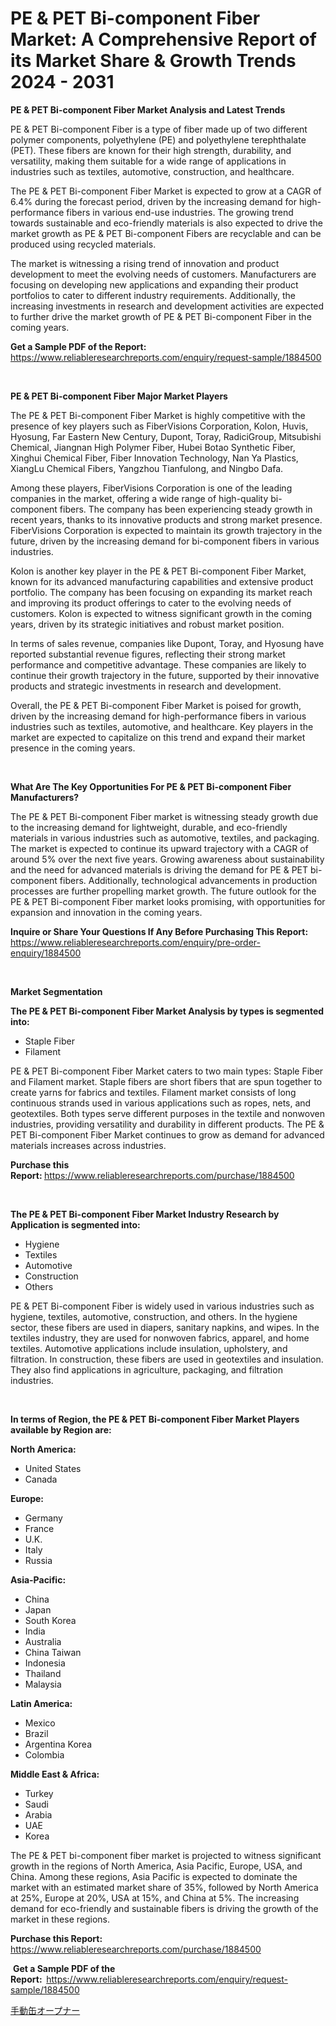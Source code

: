 <p><h1>PE & PET Bi-component Fiber Market: A Comprehensive Report of its Market Share & Growth Trends 2024 - 2031</h1></p><p><strong>PE & PET Bi-component Fiber Market Analysis and Latest Trends</strong></p>
<p><p>PE & PET Bi-component Fiber is a type of fiber made up of two different polymer components, polyethylene (PE) and polyethylene terephthalate (PET). These fibers are known for their high strength, durability, and versatility, making them suitable for a wide range of applications in industries such as textiles, automotive, construction, and healthcare.</p><p>The PE & PET Bi-component Fiber Market is expected to grow at a CAGR of 6.4% during the forecast period, driven by the increasing demand for high-performance fibers in various end-use industries. The growing trend towards sustainable and eco-friendly materials is also expected to drive the market growth as PE & PET Bi-component Fibers are recyclable and can be produced using recycled materials.</p><p>The market is witnessing a rising trend of innovation and product development to meet the evolving needs of customers. Manufacturers are focusing on developing new applications and expanding their product portfolios to cater to different industry requirements. Additionally, the increasing investments in research and development activities are expected to further drive the market growth of PE & PET Bi-component Fiber in the coming years.</p></p>
<p><strong>Get a Sample PDF of the Report:&nbsp;</strong> <a href="https://www.reliableresearchreports.com/enquiry/request-sample/1884500">https://www.reliableresearchreports.com/enquiry/request-sample/1884500</a></p>
<p>&nbsp;</p>
<p><strong>PE & PET Bi-component Fiber Major Market Players</strong></p>
<p><p>The PE & PET Bi-component Fiber Market is highly competitive with the presence of key players such as FiberVisions Corporation, Kolon, Huvis, Hyosung, Far Eastern New Century, Dupont, Toray, RadiciGroup, Mitsubishi Chemical, Jiangnan High Polymer Fiber, Hubei Botao Synthetic Fiber, Xinghui Chemical Fiber, Fiber Innovation Technology, Nan Ya Plastics, XiangLu Chemical Fibers, Yangzhou Tianfulong, and Ningbo Dafa.</p><p>Among these players, FiberVisions Corporation is one of the leading companies in the market, offering a wide range of high-quality bi-component fibers. The company has been experiencing steady growth in recent years, thanks to its innovative products and strong market presence. FiberVisions Corporation is expected to maintain its growth trajectory in the future, driven by the increasing demand for bi-component fibers in various industries.</p><p>Kolon is another key player in the PE & PET Bi-component Fiber Market, known for its advanced manufacturing capabilities and extensive product portfolio. The company has been focusing on expanding its market reach and improving its product offerings to cater to the evolving needs of customers. Kolon is expected to witness significant growth in the coming years, driven by its strategic initiatives and robust market position.</p><p>In terms of sales revenue, companies like Dupont, Toray, and Hyosung have reported substantial revenue figures, reflecting their strong market performance and competitive advantage. These companies are likely to continue their growth trajectory in the future, supported by their innovative products and strategic investments in research and development.</p><p>Overall, the PE & PET Bi-component Fiber Market is poised for growth, driven by the increasing demand for high-performance fibers in various industries such as textiles, automotive, and healthcare. Key players in the market are expected to capitalize on this trend and expand their market presence in the coming years.</p></p>
<p>&nbsp;</p>
<p><strong>What Are The Key Opportunities For PE & PET Bi-component Fiber Manufacturers?</strong></p>
<p><p>The PE & PET Bi-component Fiber market is witnessing steady growth due to the increasing demand for lightweight, durable, and eco-friendly materials in various industries such as automotive, textiles, and packaging. The market is expected to continue its upward trajectory with a CAGR of around 5% over the next five years. Growing awareness about sustainability and the need for advanced materials is driving the demand for PE & PET bi-component fibers. Additionally, technological advancements in production processes are further propelling market growth. The future outlook for the PE & PET Bi-component Fiber market looks promising, with opportunities for expansion and innovation in the coming years.</p></p>
<p><strong>Inquire or Share Your Questions If Any Before Purchasing This Report:</strong> <a href="https://www.reliableresearchreports.com/enquiry/pre-order-enquiry/1884500">https://www.reliableresearchreports.com/enquiry/pre-order-enquiry/1884500</a></p>
<p>&nbsp;</p>
<p><strong>Market Segmentation</strong></p>
<p><strong>The PE & PET Bi-component Fiber Market Analysis by types is segmented into:</strong></p>
<p><ul><li>Staple Fiber</li><li>Filament</li></ul></p>
<p><p>PE & PET Bi-component Fiber Market caters to two main types: Staple Fiber and Filament market. Staple fibers are short fibers that are spun together to create yarns for fabrics and textiles. Filament market consists of long continuous strands used in various applications such as ropes, nets, and geotextiles. Both types serve different purposes in the textile and nonwoven industries, providing versatility and durability in different products. The PE & PET Bi-component Fiber Market continues to grow as demand for advanced materials increases across industries.</p></p>
<p><strong>Purchase this Report:&nbsp;</strong><a href="https://www.reliableresearchreports.com/purchase/1884500">https://www.reliableresearchreports.com/purchase/1884500</a></p>
<p>&nbsp;</p>
<p><strong>The PE & PET Bi-component Fiber Market Industry Research by Application is segmented into:</strong></p>
<p><ul><li>Hygiene</li><li>Textiles</li><li>Automotive</li><li>Construction</li><li>Others</li></ul></p>
<p><p>PE & PET Bi-component Fiber is widely used in various industries such as hygiene, textiles, automotive, construction, and others. In the hygiene sector, these fibers are used in diapers, sanitary napkins, and wipes. In the textiles industry, they are used for nonwoven fabrics, apparel, and home textiles. Automotive applications include insulation, upholstery, and filtration. In construction, these fibers are used in geotextiles and insulation. They also find applications in agriculture, packaging, and filtration industries.</p></p>
<p>&nbsp;</p>
<p><strong>In terms of Region, the PE & PET Bi-component Fiber Market Players available by Region are:</strong></p>
<p>
    <p> <strong> North America: </strong>
        <ul>
            <li>United States</li>
            <li>Canada</li>
        </ul>
        </p> 
    <p> <strong> Europe: </strong>
        <ul>
            <li>Germany</li>
            <li>France</li>
            <li>U.K.</li>
            <li>Italy</li>
            <li>Russia</li>
        </ul>
        </p> 
    <p> <strong> Asia-Pacific: </strong>
        <ul>
            <li>China</li>
            <li>Japan</li>
            <li>South Korea</li>
            <li>India</li>
            <li>Australia</li>
            <li>China Taiwan</li>
            <li>Indonesia</li>
            <li>Thailand</li>
            <li>Malaysia</li>
        </ul>
        </p> 
    <p> <strong> Latin America: </strong>
        <ul>
            <li>Mexico</li>
            <li>Brazil</li>
            <li>Argentina Korea</li>
            <li>Colombia</li>
        </ul>
        </p> 
    <p> <strong> Middle East & Africa: </strong>
        <ul>
            <li>Turkey</li>
            <li>Saudi</li>
            <li>Arabia</li>
            <li>UAE</li>
            <li>Korea</li>
        </ul>
    </p>
    </p>
<p><p>The PE & PET bi-component fiber market is projected to witness significant growth in the regions of North America, Asia Pacific, Europe, USA, and China. Among these regions, Asia Pacific is expected to dominate the market with an estimated market share of 35%, followed by North America at 25%, Europe at 20%, USA at 15%, and China at 5%. The increasing demand for eco-friendly and sustainable fibers is driving the growth of the market in these regions.</p></p>
<p><strong>Purchase this Report: </strong><a href="https://www.reliableresearchreports.com/purchase/1884500">https://www.reliableresearchreports.com/purchase/1884500</a></p>
<p>&nbsp;<strong>Get a Sample PDF of the Report:&nbsp;&nbsp;</strong><a href="https://www.reliableresearchreports.com/enquiry/request-sample/1884500">https://www.reliableresearchreports.com/enquiry/request-sample/1884500</a></p>
<p><strong></strong></p>
<p><p><a href="https://medium.com/@shawnsmihv6/%E3%83%9E%E3%83%8B%E3%83%A5%E3%82%A2%E3%83%AB%E7%BC%B6%E5%88%87%E3%82%8A%E3%81%AE%E5%B8%82%E5%A0%B4%E5%B1%95%E6%9C%9B-%E7%94%A3%E6%A5%AD%E3%81%AE%E6%A6%82%E8%A6%81%E3%81%A8%E4%BA%88%E6%B8%AC-2024%E5%B9%B4%E3%81%8B%E3%82%892031%E5%B9%B4-ec2ef3ff8453">手動缶オープナー</a></p></p>